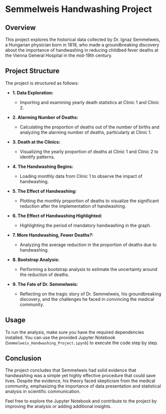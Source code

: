 # Semmelweis Handwashing Project

## Overview

This project explores the historical data collected by Dr. Ignaz Semmelweis, a Hungarian physician born in 1818, who made a groundbreaking discovery about the importance of handwashing in reducing childbed fever deaths at the Vienna General Hospital in the mid-19th century.

## Project Structure

The project is structured as follows:

- **1. Data Exploration:**
  - Importing and examining yearly death statistics at Clinic 1 and Clinic 2.

- **2. Alarming Number of Deaths:**
  - Calculating the proportion of deaths out of the number of births and analyzing the alarming number of deaths, particularly at Clinic 1.

- **3. Death at the Clinics:**
  - Visualizing the yearly proportion of deaths at Clinic 1 and Clinic 2 to identify patterns.

- **4. The Handwashing Begins:**
  - Loading monthly data from Clinic 1 to observe the impact of handwashing.

- **5. The Effect of Handwashing:**
  - Plotting the monthly proportion of deaths to visualize the significant reduction after the implementation of handwashing.

- **6. The Effect of Handwashing Highlighted:**
  - Highlighting the period of mandatory handwashing in the graph.

- **7. More Handwashing, Fewer Deaths?:**
  - Analyzing the average reduction in the proportion of deaths due to handwashing.

- **8. Bootstrap Analysis:**
  - Performing a bootstrap analysis to estimate the uncertainty around the reduction of deaths.

- **9. The Fate of Dr. Semmelweis:**
  - Reflecting on the tragic story of Dr. Semmelweis, his groundbreaking discovery, and the challenges he faced in convincing the medical community.

## Usage

To run the analysis, make sure you have the required dependencies installed. You can use the provided Jupyter Notebook (`Semmelweis_Handwashing_Project.ipynb`) to execute the code step by step.

## Conclusion

The project concludes that Semmelweis had solid evidence that handwashing was a simple yet highly effective procedure that could save lives. Despite the evidence, his theory faced skepticism from the medical community, emphasizing the importance of data presentation and statistical analysis in scientific communication.

Feel free to explore the Jupyter Notebook and contribute to the project by improving the analysis or adding additional insights.

